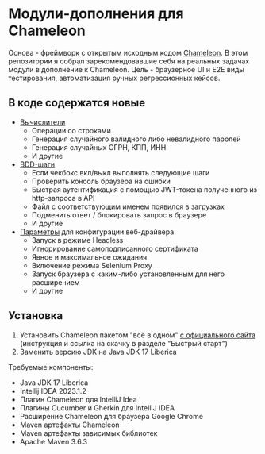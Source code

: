 # Модули-дополнения для Chameleon

Основа - фреймворк с открытым исходным кодом [Chameleon](https://github.com/IBSCorp/Chameleon). В этом репозитории я собрал зарекомендовавшие себя на реальных задачах модули в дополнение к Chameleon. Цель - браузерное UI и E2E виды тестирования, автоматизация ручных регрессионных кейсов.

## В коде содержатся новые

- [Вычислители](./src/test/java/com/eilatkin/ch_plus/evaluate/)
  - Операции со строками
  - Генерация случайного валидного либо невалидного паролей
  - Генерация случайных ОГРН, КПП, ИНН
  - И другие
- [BDD-шаги](./src/test/java/com/eilatkin/ch_plus/steps/)
  - Если чекбокс вкл/выкл выполнять следующие шаги
  - Проверить консоль браузера на ошибки
  - Быстрая аутентификация с помощью JWT-токена полученного из http-запроса в API
  - Файл c соответствующим именем появился в загрузках
  - Подменить ответ / блокировать запрос в браузере
  - И другие
- [Параметры](./src/test/resources/properties.xml) для конфигурации веб-драйвера
  - Запуск в режиме Headless
  - Игнорирование самоподписанного сертификата
  - Явное и максимальное ожидания
  - Включение режима Selenium Proxy
  - Запуск браузера с каким-либо установленным для него расширением
  - И другие
<!-- TODO
- [Примеры тестов](./src/test/resources/features/) использующих новые возможности -->
<!-- TODO
- Пример интеграции с системой управления тестированием Test IT в режиме адаптера
  - Настройка testit-adapter-cucumber7
  - Пример Gitlab-ci.yaml файла
  - Пример докерфайла для раннера -->

## Установка

1. Установить Chameleon пакетом "всё в одном" [с официального сайта](https://docs.appline.ru/s/cidtla3ef9ut9rt76m1g/chameleon) (инструкция и ссылка на скачку в разделе "Быстрый старт")
1. Заменить версию JDK на Java JDK 17 Liberica

Требуемые компоненты:

- Java JDK 17 Liberica
- Intellij IDEA 2023.1.2
- Плагин Chameleon для IntelliJ Idea
- Плагины Cucumber и Gherkin для IntelliJ IDEA
- Расширение Chameleon для браузера Google Chrome
- Maven артефакты Chameleon
- Maven артефакты зависимых библиотек
- Apache Maven 3.6.3
